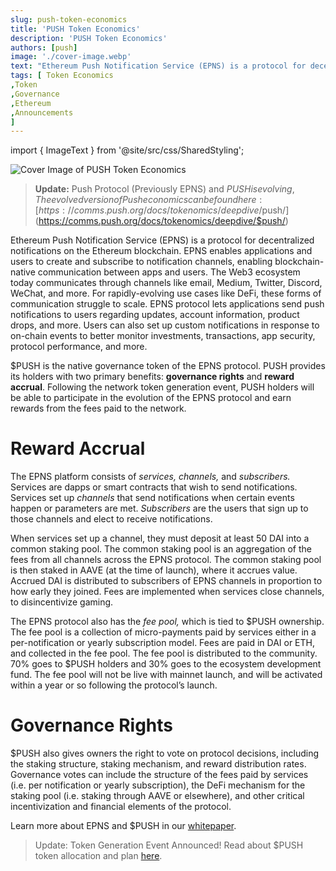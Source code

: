 ```yaml
---
slug: push-token-economics
title: 'PUSH Token Economics'
description: 'PUSH Token Economics'
authors: [push]
image: './cover-image.webp'
text: "Ethereum Push Notification Service (EPNS) is a protocol for decentralized notifications on the Ethereum blockchain. EPNS enables applications and users to create and subscribe to notification channels, enabling blockchain-native communication between apps and users."
tags: [ Token Economics
,Token
,Governance
,Ethereum
,Announcements
]
---
```


import { ImageText } from '@site/src/css/SharedStyling';

![Cover Image of PUSH Token Economics](./cover-image.webp)

<!--truncate-->

> **Update:** Push Protocol (Previously EPNS) and $PUSH is evolving, The evolved version of Pusheconomics can be found here: [https://comms.push.org/docs/tokenomics/deepdive/$push/](https://comms.push.org/docs/tokenomics/deepdive/$push/)

Ethereum Push Notification Service (EPNS) is a protocol for decentralized notifications on the Ethereum blockchain. EPNS enables applications and users to create and subscribe to notification channels, enabling blockchain-native communication between apps and users. The Web3 ecosystem today communicates through channels like email, Medium, Twitter, Discord, WeChat, and more. For rapidly-evolving use cases like DeFi, these forms of communication struggle to scale. EPNS protocol lets applications send push notifications to users regarding updates, account information, product drops, and more. Users can also set up custom notifications in response to on-chain events to better monitor investments, transactions, app security, protocol performance, and more.

$PUSH is the native governance token of the EPNS protocol. PUSH provides its holders with two primary benefits: **governance rights** and **reward accrual**. Following the network token generation event, PUSH holders will be able to participate in the evolution of the EPNS protocol and earn rewards from the fees paid to the network.

# **Reward Accrual**

The EPNS platform consists of _services, channels,_ and _subscribers._ Services are dapps or smart contracts that wish to send notifications. Services set up _channels_ that send notifications when certain events happen or parameters are met. _Subscribers_ are the users that sign up to those channels and elect to receive notifications.

When services set up a channel, they must deposit at least 50 DAI into a common staking pool. The common staking pool is an aggregation of the fees from all channels across the EPNS protocol. The common staking pool is then staked in AAVE (at the time of launch), where it accrues value. Accrued DAI is distributed to subscribers of EPNS channels in proportion to how early they joined. Fees are implemented when services close channels, to disincentivize gaming.

The EPNS protocol also has the _fee pool,_ which is tied to $PUSH ownership. The fee pool is a collection of micro-payments paid by services either in a per-notification or yearly subscription model. Fees are paid in DAI or ETH, and collected in the fee pool. The fee pool is distributed to the community. 70% goes to $PUSH holders and 30% goes to the ecosystem development fund. The fee pool will not be live with mainnet launch, and will be activated within a year or so following the protocol’s launch.

# **Governance Rights**

$PUSH also gives owners the right to vote on protocol decisions, including the staking structure, staking mechanism, and reward distribution rates. Governance votes can include the structure of the fees paid by services (i.e. per notification or yearly subscription), the DeFi mechanism for the staking pool (i.e. staking through AAVE or elsewhere), and other critical incentivization and financial elements of the protocol.

Learn more about EPNS and $PUSH in our [whitepaper](https://whitepaper.epns.io/).

> Update: Token Generation Event Announced! Read about $PUSH token allocation and plan [here](https://medium.com/ethereum-push-notification-service/announcing-the-epns-push-token-generation-event-4d1699e716f5).
